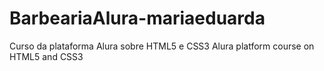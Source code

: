 # BarbeariaAlura-mariaeduarda

Curso da plataforma Alura sobre HTML5 e CSS3 
Alura platform course on HTML5 and CSS3
